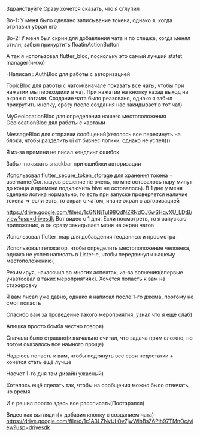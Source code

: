 Здрайствуйте
Сразу хочется сказать, что я сглупил

Во-1: У меня было сделано записывание токена, однако я, когда отрпавил убрал его

Во-2: У меня был скрин для добавления чата и по спешке, когда менял стили, забыл прикуртить floatinActionButton

А так я использовал flutter_bloc, поскольку это самый лучший statet manager(имхо)

-Написал :
  AuthBloc для работы с авторизацией
  
  TopicBloc для работы с чатом(вначале показать все чаты, чтобы при нажатии мы переходили в чат. При нажатии на кнопку назад выход на экран с чатами.
    Создание чата было реазовано, однако я забыл прикрутить кнопку, сразу после создания нас закидывает в тот чат)
    
   MyGeolocationBloc для определения нашего местоположения
   GeolocationBloc дял работы с картами
   
   MessageBloc для отправки сообщений(хетолось все перекинуть на блоки, чтобы разделить ui от бизнес логики, однако не успел(()
   
Я из-за времени не писал хендлинг ошибок

Забыл покызать snackbar при ошибкки авторизации

Использовал flutter_secure_token_storage для хранения токена + username(Соглашусь решение не очень, но мне остовалось пару минут до конца и времени подключить hive не остовалось). В 1 дне у меня сделано логика нормально, то есть при запуске проверяется наличие токена => если есть, то экран с чатом, иначе экран с авторизацией

https://drive.google.com/file/d/1cGNNjTuI98QdNZRNdOJ6wSHqvXU_LDtB/view?usp=drivesdk Вот видео с 1 дня. Если посмотреть, то я запускаю приложение, а он сразу закидывает меня на экран чатов

Использовал flutter_map для добавдения геоданных и просмотра

Использовал гелокатор, чтобы определить местоположение человека, однако не успел написать в Lister-е, чтобы передвинул к нашему местоположению(

Резимируя, накасячил во многих аспектах, из-за волнения(впервые учавтсовал в таких мероприятиях). Хочется попасть к вам на стажировку

Я вам писал уже давно, однако я написал после 1-го джема, поэтому не смог попасть

Спасибо вам за проведение такого мероприятия, узнал что я ещё слаб)

Апишка просто бомба честно говоря)

Сначала было страшно(изначально считал, что задача прям сложно, но потом оказалось все намного проще)

Надеюсь попасть к вам, чтобы подтянуть все свои недостатки + хочется стать ещё лучше

Насчет 1-го дня там дизайн ужасный)

Хотелось ещё сделать так, чтобы на сообщения можно было отвечать, но время

И я решил просто здесь все рассписать(Постарался)

Видео как выглядит(+ добавил кнопку с созданием чата)
https://drive.google.com/file/d/1c1A3LZNvULOv7jwWlhBsZ6Pih97TMnOc/view?usp=drivesdk

